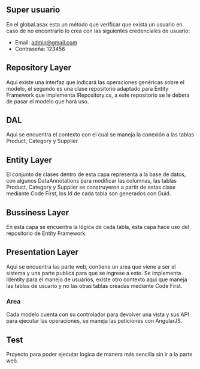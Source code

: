 ## Super usuario

En el global.asax esta un método que verificar que exista un usuario en caso de no encontrarlo lo crea con las siguientes credenciales de usuario:
* Email: admin@gmail.com
* Contraseña: 123456

## Repository Layer

Aqui existe una interfaz que indicará las operaciones genéricas sobre el modelo, el segundo es una clase repositorio adaptado para Entity Framework que implementa IRepository.cs, a este repositorio se le debera de pasar el modelo que hará uso.

## DAL

Aqui se encuentra el contexto con el cual se maneja la conexión a las tablas Product, Category y Supplier.

## Entity Layer

El conjunto de clases dentro de esta capa representa a la base de datos, con algunos DataAnnotations para modificar las columnas, las tablas Product, Category y Supplier se construyeron a partir de estas clase mediante Code First, los Id de cada tabla son generados con Guid.

## Bussiness Layer

En esta capa se encuentra la lógica de cada tabla, esta capa hace uso del repositorio de Entity Framework.

## Presentation Layer

Aqui se encuentra las parte web, contiene un area que viene a ser el sistema y una parte publica para que se ingrese a este.
Se implementa Identity para el manejo de usuarios, existe otro contexto aqui que maneja las tablas de usuario y no las otras tablas creadas mediante Code First.

### Area

Cada modelo cuenta con su controlador para devolver una vista y sus API para ejecutar las operaciones, se maneja las peticiones con AngularJS.

## Test

Proyecto para poder ejecutar logica de manera más sencilla sin ir a la parte web.
